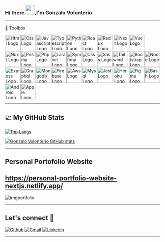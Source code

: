 ### Hi there <img src="https://raw.githubusercontent.com/MartinHeinz/MartinHeinz/master/wave.gif" width="30px">,I'm Gonzalo Volonterio.



---

🧰 Toolbox

<img src="https://cdn.jsdelivr.net/gh/devicons/devicon/icons/html5/html5-original-wordmark.svg"  alt="Html Logo" width="50" height="50"/><img src="https://cdn.jsdelivr.net/gh/devicons/devicon/icons/css3/css3-original-wordmark.svg"  alt="Css Logo" width="50" height="50"/><img src="https://cdn.jsdelivr.net/gh/devicons/devicon/icons/javascript/javascript-original.svg" alt="Javascript Logo" width="50" height="50"/><img src="https://cdn.jsdelivr.net/gh/devicons/devicon/icons/typescript/typescript-original.svg" alt="Typescript Logo" width="50" height="50"/><img src="https://cdn.jsdelivr.net/gh/devicons/devicon/icons/python/python-original-wordmark.svg" alt="Python Logo" width="50" height="50"/><img  src="https://cdn.jsdelivr.net/gh/devicons/devicon/icons/react/react-original-wordmark.svg" alt="React Logo" width="50" height="50"/><img src="https://cdn.jsdelivr.net/gh/devicons/devicon/icons/redux/redux-original.svg" alt="Redux Logo" width="50" height="50"/>
<img src="https://cdn.jsdelivr.net/gh/devicons/devicon/icons/nextjs/nextjs-original-wordmark.svg" alt="Next Logo" width="50" height="50"/><img src="https://cdn.jsdelivr.net/gh/devicons/devicon/icons/vuejs/vuejs-original-wordmark.svg" alt="Vue Logo" width="50" height="50"/> <img src="https://cdn.jsdelivr.net/gh/devicons/devicon/icons/nuxtjs/nuxtjs-original-wordmark.svg" alt="Nuxt Logo" width="50" height="50"/><img src="https://cdn.jsdelivr.net/gh/devicons/devicon/icons/prisma/prisma-original-wordmark.svg" alt="Prisma Logo" width="50" height="50"/><img src="https://cdn.jsdelivr.net/gh/devicons/devicon/icons/php/php-plain.svg" alt="Php Logo" width="50" height="50"/><img src="https://cdn.jsdelivr.net/gh/devicons/devicon/icons/laravel/laravel-line-wordmark.svg" alt="Laravel Logo" width="50" height="50"/><img src="https://cdn.jsdelivr.net/gh/devicons/devicon/icons/symfony/symfony-original-wordmark.svg" alt="Symfony Logo" width="50" height="50"/><img src="https://cdn.jsdelivr.net/gh/devicons/devicon/icons/css3/css3-plain-wordmark.svg" alt="Css Logo" width="50" height="50"/><img src="https://cdn.jsdelivr.net/gh/devicons/devicon/icons/sass/sass-original.svg" alt="Sass Logo" width="50" height="50"/><img src="https://cdn.jsdelivr.net/gh/devicons/devicon/icons/tailwindcss/tailwindcss-original-wordmark.svg" alt="Tailwind Logo" width="50" height="50"/>
<img src="https://cdn.jsdelivr.net/gh/devicons/devicon/icons/bootstrap/bootstrap-original-wordmark.svg" alt="Bootstrap Logo" width="50" height="50"/><img src="https://cdn.jsdelivr.net/gh/devicons/devicon/icons/nodejs/nodejs-plain-wordmark.svg" alt="Node Logo" width="50" height="50"/><img src="https://cdn.jsdelivr.net/gh/devicons/devicon/icons/express/express-original-wordmark.svg" alt="Express Logo" width="50" height="50"/><img src="https://cdn.jsdelivr.net/gh/devicons/devicon/icons/graphql/graphql-plain-wordmark.svg" alt="Graphql Logo" width="50" height="50"/><img src="https://cdn.jsdelivr.net/gh/devicons/devicon/icons//mongodb/mongodb-original-wordmark.svg" alt="Mongodb Logo" width="50" height="50"/><img src="https://cdn.jsdelivr.net/gh/devicons/devicon/icons/firebase/firebase-plain-wordmark.svg" alt="Firebase Logo" width="50" height="50"/><img src="https://cdn.jsdelivr.net/gh/devicons/devicon/icons/amazonwebservices/amazonwebservices-plain-wordmark.svg" alt="Aws Logo" width="50" height="50"/><img src="https://cdn.jsdelivr.net/gh/devicons/devicon/icons/mysql/mysql-original-wordmark.svg" alt="Mysql Logo" width="50" height="50"/><img src="https://cdn.jsdelivr.net/gh/devicons/devicon/icons/jest/jest-plain.svg"  alt="Jest Logo" width="50" height="50"/>
<img src="https://cdn.jsdelivr.net/gh/devicons/devicon/icons/heroku/heroku-plain-wordmark.svg" alt="Heroku Logo" width="50" height="50"/><img src="https://cdn.jsdelivr.net/gh/devicons/devicon/icons/figma/figma-original.svg" alt="Figma Logo" width="50" height="50"/><img src="https://cdn.jsdelivr.net/gh/devicons/devicon/icons/bash/bash-plain.svg" alt="Bash Logo" width="50" height="50"/><img src="https://cdn.jsdelivr.net/gh/devicons/devicon/icons/android/android-original.svg" alt="Android Logo" width="50" height="50"/><img src="https://cdn.jsdelivr.net/gh/devicons/devicon/icons/apple/apple-original.svg" alt="Apple Logo" width="50" height="50"/>

---



## &#x1f4c8; My GitHub Stats

[![Top Langs](https://github-readme-stats.vercel.app/api/top-langs/?username=gonzalovolonterio&hide&theme=radical)](https://github.com/anuraghazra/github-readme-stats)

[![Gonzalo Volonterio GitHub stats](https://github-readme-stats.vercel.app/api?username=gonzalovolonterio&hide&theme=radical)](https://github.com/anuraghazra/github-readme-stats)

---

## Personal Portofolio Website

## https://personal-portfolio-website-nextjs.netlify.app/

![imgportfolio](https://github.com/GonzaloVolonterio/GonzaloVolonterio/assets/64506662/c8bea9ab-6305-4a88-a77b-f9fb97027770)


---

##  Let's connect :speech_balloon:

[![Github](https://img.shields.io/badge/-Github-000?style=flat&logo=Github&logoColor=white)](https://github.com/GonzaloVolonterio)
[![Gmail](https://img.shields.io/badge/-Gmail-c14438?style=flat&logo=Gmail&logoColor=white)](mailto:volonteriogonzalo.dev@gmail.com)
[![Linkedin](https://img.shields.io/badge/-LinkedIn-blue?style=flat&logo=Linkedin&logoColor=white)](https://www.linkedin.com/in/gonzalovolonterio/)

---

<!--
**GonzaloVolonterio/GonzaloVolonterio** is a ✨ _special_ ✨ repository because its `README.md` (this file) appears on your GitHub profile.




Here are some ideas to get you started:

- 🔭 I’m currently working on ...
- 🌱 I’m currently learning ...
- 👯 I’m looking to collaborate on ...
- 🤔 I’m looking for help with ...
- 💬 Ask me about ...
- 📫 How to reach me: ...
- 😄 Pronouns: ...
- ⚡ Fun fact: ...


[![Linkedin](https://img.shields.io/badge/-LinkedIn-blue?style=flat&logo=Linkedin&logoColor=white)](https://www.linkedin.com/in/gonzalovolonterio/)
-->
